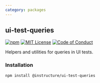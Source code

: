 ```yaml
---
category: packages
---
```


## ui-test-queries

[![npm][npm]][npm-url]
[![MIT License][license-badge]][license]
[![Code of Conduct][coc-badge]][coc]

Helpers and utilities for queries in UI tests.

### Installation

```sh
npm install @instructure/ui-test-queries
```

[npm]: https://img.shields.io/npm/v/@instructure/ui-test-queries.svg
[npm-url]: https://npmjs.com/package/@instructure/ui-test-queries
[license-badge]: https://img.shields.io/npm/l/instructure-ui.svg?style=flat-square
[license]: https://github.com/instructure/instructure-ui/blob/master/LICENSE.md
[coc-badge]: https://img.shields.io/badge/code%20of-conduct-ff69b4.svg?style=flat-square
[coc]: https://github.com/instructure/instructure-ui/blob/master/CODE_OF_CONDUCT.md
